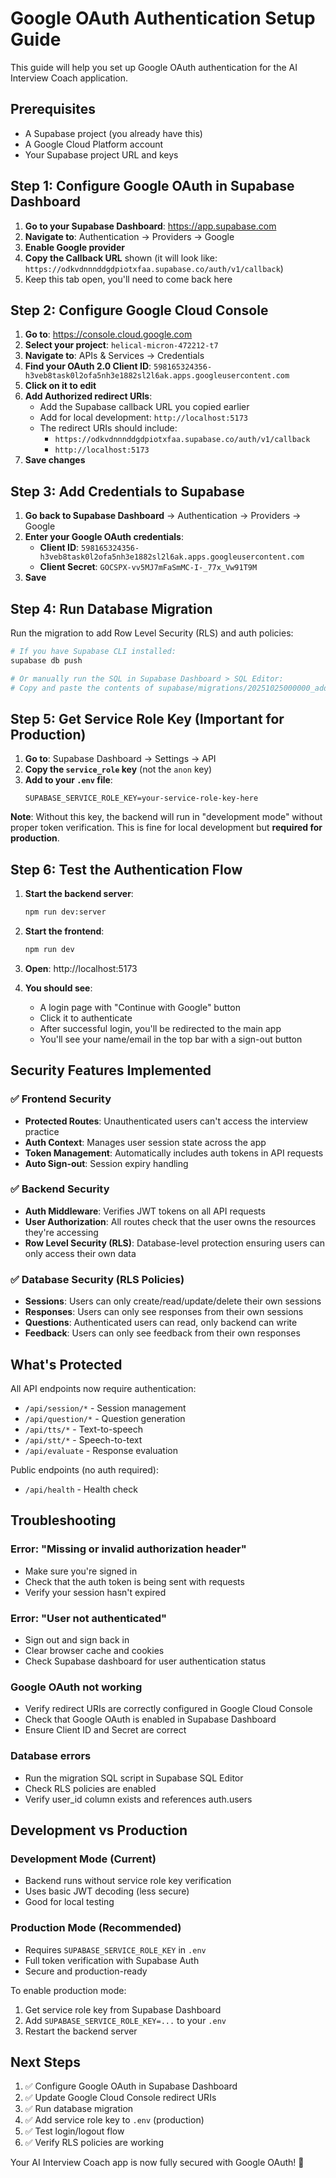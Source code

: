 # Google OAuth Authentication Setup Guide

This guide will help you set up Google OAuth authentication for the AI Interview Coach application.

## Prerequisites

- A Supabase project (you already have this)
- A Google Cloud Platform account
- Your Supabase project URL and keys

## Step 1: Configure Google OAuth in Supabase Dashboard

1. **Go to your Supabase Dashboard**: https://app.supabase.com
2. **Navigate to**: Authentication → Providers → Google
3. **Enable Google provider**
4. **Copy the Callback URL** shown (it will look like: `https://odkvdnnnddgdpiotxfaa.supabase.co/auth/v1/callback`)
5. Keep this tab open, you'll need to come back here

## Step 2: Configure Google Cloud Console

1. **Go to**: https://console.cloud.google.com
2. **Select your project**: `helical-micron-472212-t7`
3. **Navigate to**: APIs & Services → Credentials
4. **Find your OAuth 2.0 Client ID**: `598165324356-h3veb8task0l2ofa5nh3e1882sl2l6ak.apps.googleusercontent.com`
5. **Click on it to edit**
6. **Add Authorized redirect URIs**:
   - Add the Supabase callback URL you copied earlier
   - Add for local development: `http://localhost:5173`
   - The redirect URIs should include:
     - `https://odkvdnnnddgdpiotxfaa.supabase.co/auth/v1/callback`
     - `http://localhost:5173`
7. **Save changes**

## Step 3: Add Credentials to Supabase

1. **Go back to Supabase Dashboard** → Authentication → Providers → Google
2. **Enter your Google OAuth credentials**:
   - **Client ID**: `598165324356-h3veb8task0l2ofa5nh3e1882sl2l6ak.apps.googleusercontent.com`
   - **Client Secret**: `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`
3. **Save**

## Step 4: Run Database Migration

Run the migration to add Row Level Security (RLS) and auth policies:

```bash
# If you have Supabase CLI installed:
supabase db push

# Or manually run the SQL in Supabase Dashboard > SQL Editor:
# Copy and paste the contents of supabase/migrations/20251025000000_add_auth_and_rls.sql
```

## Step 5: Get Service Role Key (Important for Production)

1. **Go to**: Supabase Dashboard → Settings → API
2. **Copy the `service_role` key** (not the `anon` key)
3. **Add to your `.env` file**:
   ```
   SUPABASE_SERVICE_ROLE_KEY=your-service-role-key-here
   ```

**Note**: Without this key, the backend will run in "development mode" without proper token verification. This is fine for local development but **required for production**.

## Step 6: Test the Authentication Flow

1. **Start the backend server**:
   ```bash
   npm run dev:server
   ```

2. **Start the frontend**:
   ```bash
   npm run dev
   ```

3. **Open**: http://localhost:5173

4. **You should see**:
   - A login page with "Continue with Google" button
   - Click it to authenticate
   - After successful login, you'll be redirected to the main app
   - You'll see your name/email in the top bar with a sign-out button

## Security Features Implemented

### ✅ Frontend Security
- **Protected Routes**: Unauthenticated users can't access the interview practice
- **Auth Context**: Manages user session state across the app
- **Token Management**: Automatically includes auth tokens in API requests
- **Auto Sign-out**: Session expiry handling

### ✅ Backend Security
- **Auth Middleware**: Verifies JWT tokens on all API requests
- **User Authorization**: All routes check that the user owns the resources they're accessing
- **Row Level Security (RLS)**: Database-level protection ensuring users can only access their own data

### ✅ Database Security (RLS Policies)
- **Sessions**: Users can only create/read/update/delete their own sessions
- **Responses**: Users can only see responses from their own sessions
- **Questions**: Authenticated users can read, only backend can write
- **Feedback**: Users can only see feedback from their own responses

## What's Protected

All API endpoints now require authentication:
- `/api/session/*` - Session management
- `/api/question/*` - Question generation
- `/api/tts/*` - Text-to-speech
- `/api/stt/*` - Speech-to-text
- `/api/evaluate` - Response evaluation

Public endpoints (no auth required):
- `/api/health` - Health check

## Troubleshooting

### Error: "Missing or invalid authorization header"
- Make sure you're signed in
- Check that the auth token is being sent with requests
- Verify your session hasn't expired

### Error: "User not authenticated"
- Sign out and sign back in
- Clear browser cache and cookies
- Check Supabase dashboard for user authentication status

### Google OAuth not working
- Verify redirect URIs are correctly configured in Google Cloud Console
- Check that Google OAuth is enabled in Supabase Dashboard
- Ensure Client ID and Secret are correct

### Database errors
- Run the migration SQL script in Supabase SQL Editor
- Check RLS policies are enabled
- Verify user_id column exists and references auth.users

## Development vs Production

### Development Mode (Current)
- Backend runs without service role key verification
- Uses basic JWT decoding (less secure)
- Good for local testing

### Production Mode (Recommended)
- Requires `SUPABASE_SERVICE_ROLE_KEY` in `.env`
- Full token verification with Supabase Auth
- Secure and production-ready

To enable production mode:
1. Get service role key from Supabase Dashboard
2. Add `SUPABASE_SERVICE_ROLE_KEY=...` to your `.env`
3. Restart the backend server

## Next Steps

1. ✅ Configure Google OAuth in Supabase Dashboard
2. ✅ Update Google Cloud Console redirect URIs
3. ✅ Run database migration
4. ✅ Add service role key to `.env` (production)
5. ✅ Test login/logout flow
6. ✅ Verify RLS policies are working

Your AI Interview Coach app is now fully secured with Google OAuth! 🎉
